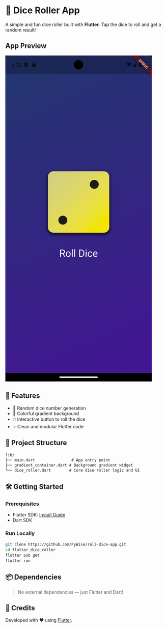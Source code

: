 # 🎲 Dice Roller App

A simple and fun dice roller built with **Flutter**. Tap the dice to roll and get a random result!

## App Preview

![Main screen](assets/images/screenshot.png)

## 🚀 Features

- 🎯 Random dice number generation
- 🎨 Colorful gradient background
- 🖱️ Interactive button to roll the dice
- 💡 Clean and modular Flutter code

## 📁 Project Structure

```
lib/
├── main.dart                # App entry point
├── gradient_container.dart # Background gradient widget
└── dice_roller.dart        # Core dice roller logic and UI
```

## 🛠️ Getting Started

### Prerequisites

- Flutter SDK: [Install Guide](https://flutter.dev/docs/get-started/install)
- Dart SDK

### Run Locally

```bash
git clone https://github.com/PyWise/roll-dice-app.git
cd flutter_dice_roller
flutter pub get
flutter run
```

## 📦 Dependencies

> No external dependencies — just Flutter and Dart!

## 🙌 Credits

Developed with ❤️ using [Flutter](https://flutter.dev).
